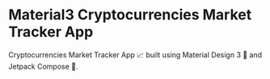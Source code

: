 # Material3 Cryptocurrencies Market Tracker App
Cryptocurrencies Market Tracker App 📈 built using Material Design 3 💎 and Jetpack Compose 🚀.
